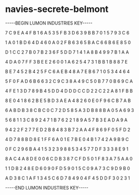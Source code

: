 # navies-secrete-belmont

-----BEGIN LUMON INDUSTRIES KEY-----

7 C 9 E A 4 F B 1 6 A 5 3 5 F B 3 D 6 3 9 B B 7 0 1 5 7 9 3 C 6

1 A 0 1 B D 6 4 D 4 6 0 A 0 2 F B 6 3 6 5 B A C 6 6 B 6 E 8 5 0

D 1 C C 2 7 B 0 7 B 2 3 6 F 5 D D 7 1 4 1 A 8 B 4 9 9 7 B 1 A A

4 D A 0 7 F F 3 B E E 2 6 0 0 1 A 6 2 5 4 7 3 1 B B 1 B 8 8 7 E

B E 7 4 5 2 B 4 2 5 F C 6 A E B 4 8 A 7 E B 6 7 1 0 5 3 4 4 6 4

5 F 0 F A D 6 B 6 6 3 2 C 9 C 3 8 A 4 9 C 5 0 B 7 7 0 B 6 9 C A

4 F E 1 3 D 7 8 9 B 4 5 D D 4 D D D C C D 2 2 C 2 2 A 8 1 F B B

8 E 0 4 1 8 6 2 B E 5 B D 3 A E A 4 8 2 6 0 E 0 F 9 6 C B 7 A B

6 A B D B 3 8 C B C 0 C 7 2 D 5 8 5 A 3 D B 8 8 B A 0 5 A 6 9 3

5 6 8 1 1 3 C 8 9 2 4 7 1 B 7 6 2 2 1 8 9 A 5 7 B 3 E A D A 9 A

9 4 2 2 F 2 7 7 E D 2 B 8 4 8 3 B 7 2 A A 4 F 8 6 9 F 0 5 F D 2

4 D 7 8 8 B D 8 E 1 F F 6 A 0 1 E 7 B E 0 4 B 1 7 4 2 A 9 B 9 C

0 F C 2 9 6 B A 4 1 5 3 2 3 9 8 8 5 3 4 5 7 7 D F 3 3 3 8 E 9 1

8 A C 4 A 8 D E 0 0 6 C D B 3 8 7 C F D 5 0 1 F 8 3 A 7 5 A A 0

1 1 D B 2 4 8 E D 6 0 9 0 F D 5 9 0 1 5 C 0 9 A 7 3 C 9 D 9 B 0

A D 3 8 C 1 A F 1 3 4 5 C 6 D 7 8 4 9 0 4 F 4 5 D D F 3 0 2 3 1

-----END LUMON INDUSTRIES KEY-----

